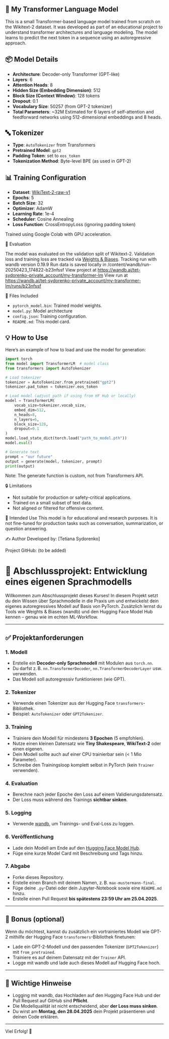 ## 📘 My Transformer Language Model

This is a small Transformer-based language model trained from scratch on the Wikitext-2 dataset. It was developed as part of an educational project to understand transformer architectures and language modeling.
The model learns to predict the next token in a sequence using an autoregressive approach.

## 📦 Model Details
- **Architecture**: Decoder-only Transformer (GPT-like)
- **Layers**: 6
- **Attention Heads**: 8
- **Hidden Size (Embedding Dimension)**: 512
- **Block Size (Context Window)**: 128 tokens
- **Dropout**: 0.1
- **Vocabulary Size**: 50257 (from GPT-2 tokenizer)
- **Total Parameters**: ~32M
 Estimated for 6 layers of self-attention and feedforward networks using 512-dimensional embeddings and 8 heads.

## 🔤 Tokenizer

- **Type**: `AutoTokenizer` from Transformers
- **Pretrained Model**: `gpt2`
- **Padding Token**: set to `eos_token`
- **Tokenization Method**: Byte-level BPE (as used in GPT-2)

## 📊 Training Configuration

- **Dataset**: [WikiText-2-raw-v1](https://huggingface.co/datasets/wikitext)
- **Epochs**: 5
- **Batch Size**: 32
- **Optimizer**: AdamW
- **Learning Rate**: 1e-4
- **Scheduler**: Cosine Annealing
- **Loss Function**: CrossEntropyLoss (ignoring padding token)

Trained using Google Colab with GPU acceleration.

🧪 Evaluation

The model was evaluated on the validation split of Wikitext-2. Validation loss and training loss are tracked via [Weights & Biases](https://wandb.ai/).
Tracking run with wandb version 0.19.9
Run data is saved locally in /content/wandb/run-20250423_174822-b23nfssf
View project at https://wandb.ai/tet-sydorenko-private_account/my-transformer-lm
View run at https://wandb.ai/tet-sydorenko-private_account/my-transformer-lm/runs/b23nfssf

📎 Files Included

- `pytorch_model.bin`: Trained model weights.
- `model.py`: Model architecture
- `config.json`: Training configuration.
- `README.md`: This model card.

## 💡 How to Use

Here’s an example of how to load and use the model for generation:

```python
import torch
from model import TransformerLM  # model class
from transformers import AutoTokenizer

# Load tokenizer
tokenizer = AutoTokenizer.from_pretrained("gpt2")
tokenizer.pad_token = tokenizer.eos_token

# Load model (adjust path if using from HF Hub or locally)
model = TransformerLM(
    vocab_size=tokenizer.vocab_size,
    embed_dim=512,
    n_heads=8,
    n_layers=6,
    block_size=128,
    dropout=0.1
)
model.load_state_dict(torch.load("path_to_model.pth"))
model.eval()

# Generate text
prompt = "our future"
output = generate(model, tokenizer, prompt)
print(output)
```

Note: The generate function is custom, not from Transformers API.

🔒 Limitations
- Not suitable for production or safety-critical applications.
- Trained on a small subset of text data.
- Not aligned or filtered for offensive content.

🧠 Intended Use
This model is for educational and research purposes. It is not fine-tuned for production tasks such as conversation, summarization, or question answering.

✍️ Author
Developed by: [Tetiana Sydorenko]

Project GitHub: (to be added)


# 🧠 Abschlussprojekt: Entwicklung eines eigenen Sprachmodells

Willkommen zum Abschlussprojekt dieses Kurses! In diesem Projekt setzt du dein Wissen über Sprachmodelle in die Praxis um und entwickelst dein eigenes autoregressives Modell auf Basis von PyTorch. Zusätzlich lernst du Tools wie Weights & Biases (wandb) und den Hugging Face Model Hub kennen – genau wie im echten ML-Workflow.

---

## ✅ Projektanforderungen

### 1. Modell
- Erstelle ein **Decoder-only Sprachmodell** mit Modulen aus `torch.nn`.
- Du darfst z. B. `nn.TransformerDecoder`, `nn.TransformerDecoderLayer` usw. verwenden.
- Das Modell soll autoregressiv funktionieren (wie GPT).

### 2. Tokenizer
- Verwende einen Tokenizer aus der Hugging Face `transformers`-Bibliothek.
- Beispiel: `AutoTokenizer` oder `GPT2Tokenizer`.

### 3. Training
- Trainiere dein Modell für mindestens **3 Epochen** (5 empfohlen).
- Nutze einen kleinen Datensatz wie **Tiny Shakespeare**, **WikiText-2** oder einen eigenen.
- Dein Modell sollte auch auf einer CPU trainierbar sein (< 1 Mio Parameter).
- Schreibe den Trainingsloop komplett selbst in PyTorch (kein `Trainer` verwenden).

### 4. Evaluation
- Berechne nach jeder Epoche den Loss auf einem Validierungsdatensatz.
- Der Loss muss während des Trainings **sichtbar sinken**.

### 5. Logging
- Verwende [wandb](https://wandb.ai), um Trainings- und Eval-Loss zu loggen.

### 6. Veröffentlichung
- Lade dein Modell am Ende auf den [Hugging Face Model Hub](https://huggingface.co/).
- Füge eine kurze Model Card mit Beschreibung und Tags hinzu.

### 7. Abgabe
- Forke dieses Repository.
- Erstelle einen Branch mit deinem Namen, z. B. `max-mustermann-final`.
- Füge deine `.py`-Datei oder dein Jupyter-Notebook sowie eine `README.md` hinzu.
- Erstelle einen Pull Request **bis spätestens 23:59 Uhr am 25.04.2025**.

---

## 🌟 Bonus (optional)

Wenn du möchtest, kannst du zusätzlich ein vortrainiertes Modell wie GPT-2 mithilfe der Hugging Face `transformers`-Bibliothek finetunen:

- Lade ein GPT-2-Modell und den passenden Tokenizer (`GPT2Tokenizer`) mit `from_pretrained`.
- Trainiere es auf deinem Datensatz mit der `Trainer` API.
- Logge mit wandb und lade auch dieses Modell auf Hugging Face hoch.

---

## 📝 Wichtige Hinweise

- Logging mit wandb, das Hochladen auf den Hugging Face Hub und der Pull Request auf GitHub sind **Pflicht**.
- Die Modellqualität ist nicht entscheidend, aber **der Loss muss sinken**.
- Du wirst am **Montag, den 28.04.2025** dein Projekt präsentieren und deinen Code erklären.

---

Viel Erfolg! 🚀
